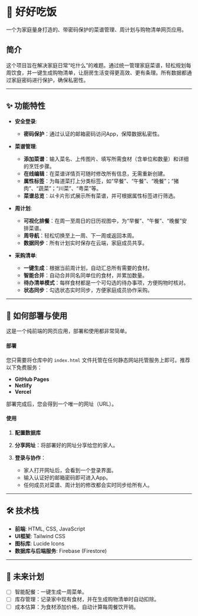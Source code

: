 # 🍳 好好吃饭

一个为家庭量身打造的、带密码保护的菜谱管理、周计划与购物清单网页应用。

## 简介

这个项目旨在解决家庭日常“吃什么”的难题。通过统一管理家庭菜谱，轻松规划每周饮食，并一键生成购物清单，让厨房生活变得更高效、更有条理。所有数据都通过家庭密码进行保护，确保私密性。

---

## ✨ 功能特性

* **安全登录**:
    * **密码保护**：通过认证的邮箱密码访问App，保障数据私密性。

* **菜谱管理**:
    * **添加菜谱**：输入菜名、上传图片、填写所需食材（含单位和数量）和详细的烹饪步骤。
    * **在线编辑**：在菜谱详情页可随时修改所有信息，无需重新创建。
    * **属性标签**：为每道菜打上分类标签，如“早餐”、“午餐”、“晚餐”；“猪肉”、“蔬菜”；“川菜”、“粤菜”等。
    * **菜谱总览**：以卡片形式展示所有菜谱，并可根据属性标签进行筛选。

* **周计划**:
    * **可视化排餐**：在周一至周日的日历视图中，为“早餐”、“午餐”、“晚餐”安排菜谱。
    * **周导航**：轻松切换至上一周、下一周或返回本周。
    * **数据同步**：所有计划实时保存在云端，家庭成员共享。

* **采购清单**:
    * **一键生成**：根据当前周计划，自动汇总所有需要的食材。
    * **智能合并**：自动合并同名同单位的食材，并累加数量。
    * **待办清单模式**：每样食材都是一个可勾选的待办事项，方便购物时核对。
    * **状态同步**：勾选状态实时同步，方便家庭成员协作采购。

---

## 🚀 如何部署与使用

这是一个纯前端的网页应用，部署和使用都非常简单。

#### 部署

您只需要将仓库中的 `index.html` 文件托管在任何静态网站托管服务上即可。推荐以下免费服务：

* **GitHub Pages**
* **Netlify**
* **Vercel**

部署完成后，您会得到一个唯一的网址（URL）。

#### 使用

1.  **配置数据库**

2.  **分享网址**：将部署好的网址分享给您的家人。

3.  **登录与协作**：
    * 家人打开网址后，会看到一个登录界面。
    * 输入认证好的邮箱密码即可进入App。
    * 任何成员对菜谱、周计划的修改都会实时同步给所有人。

---

## 🛠️ 技术栈

* **前端**: HTML, CSS, JavaScript
* **UI框架**: Tailwind CSS
* **图标库**: Lucide Icons
* **数据库与后端服务**: Firebase (Firestore)

---

## 🔮 未来计划

* [ ] 智能配餐：一键生成一周菜单。
* [ ] 库存管理：记录家中现有食材，并在生成购物清单时自动扣除。
* [ ] 成本估算：为食材添加价格，自动计算每周餐饮开销。
